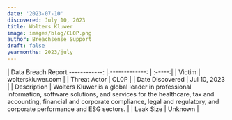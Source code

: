 ```yaml
---
date: '2023-07-10'
discovered: July 10, 2023
title: Wolters Kluwer
image: images/blog/CL0P.png
author: Breachsense Support
draft: false
yearmonths: 2023/july
---
```



| Data Breach Report
------------:     |:-------------:    | :-----:|
| Victim      | wolterskluwer.com      | 
| Threat Actor      | CL0P      | 
| Date Discovered      | Jul 10, 2023      | 
| Description      | Wolters Kluwer is a global leader in professional information, software solutions, and services for the healthcare, tax and accounting, financial and corporate compliance, legal and regulatory, and corporate performance and ESG sectors.      | 
| Leak Size      | Unknown      | 

